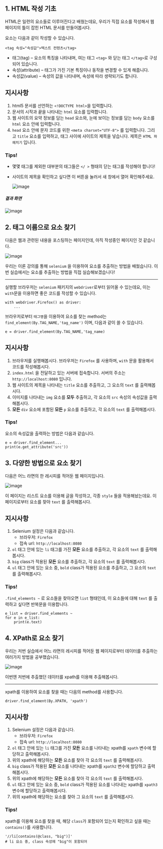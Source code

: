 ## 1. HTML 작성 기초

HTML은 일련의 요소들로 이루어진다고 배웠는데요, 우리가 직접 요소를 작성해서 웹 페이지의 틀이 잡힌 HTML 문서를 만들어봅시다.

요소는 다음과 같이 작성할 수 있습니다.

```
<tag 속성="속성값">텍스트 컨텐츠</tag>

```

- 태그(tag) – 요소의 특징을 나타내며, 여는 태그 `<tag>` 와 닫는 태그 `</tag>`로 구성되어 있습니다.
- 속성(attribute) – 태그가 가진 기본 특징이나 동작을 변경할 수 있게 해줍니다.
- 속성값(value) – 속성의 값을 나타내며, 속성에 따라 생략되기도 합니다.

## 지시사항

1. html5 문서를 선언하는 `<!DOCTYPE html>`을 입력합니다.
2. 문서의 시작과 끝을 나타내는 `html` 요소를 입력합니다.
3. 웹 사이트의 요약 정보를 담는 `head` 요소와, 눈에 보이는 정보를 담는 `body` 요소를 `html` 요소 안에 입력합니다.
4. `head` 요소 안에 문자 코드를 위한 `<meta charset="UTF-8">` 를 입력합니다. 그리고 `title` 요소를 입력하고, 태그 사이에 사이트의 제목을 넣습니다. 제목은 `HTML 파헤치기` 입니다.

### Tips!

- 몇몇 태그를 제외한 대부분의 태그들은 `</ >` 형태의 닫는 태그를 작성해야 합니다!

- 사이트의 제목을 확인하고 싶다면 이 버튼을 눌러서 새 창에서 열어 확인해주세요.

  ![image](https://cdn-api.elice.io/api-attachment/attachment/d34d42167a86439992096a7e04d62da6/image.png)

##### 결과 화면

![image](https://cdn-api.elice.io/api-attachment/attachment/829c0dec04b74689ac44e44343b01109/image.png)

## 2. 태그 이름으로 요소 찾기

다음은 웹과 관련된 내용을 포스팅하는 페이지인데, 아직 작성중인 페이지인 것 같습니다.

![image](https://cdn-api.elice.io/api-attachment/attachment/ae98d00fa7da43b29c334fa7e3ba5e26/image.png)

우리는 이론 강의를 통해 `selenium` 을 이용하여 요소를 추출하는 방법을 배웠습니다. 이번 실습에서는 요소를 추출하는 방법을 직접 실습해보겠습니다!

------

실행할 브라우저는 `selenium` 패키지의 `webdriver`로부터 읽어올 수 있는데요, 이는 `with`문을 이용하면 좋은 코드를 작성할 수 있습니다.

```
with webdriver.Firefox() as driver:
    ...

```

브라우저로부터 `태그명`을 이용하여 요소를 찾는 method는 `find_element(By.TAG_NAME,'tag_name')` 이며, 다음과 같이 쓸 수 있습니다.

```
e = driver.find_element(By.TAG_NAME,'tag_name)

```

## 지시사항

1. 브라우저를 실행해봅시다. 브라우저는 `Firefox` 를 사용하며, `with` 문을 활용해서 코드를 작성해봅시다.
2. `index.html` 을 전달하고 있는 서버에 접속합니다. 서버의 주소는 `http://localhost:8080` 입니다.
3. 웹 사이트의 제목을 나타내는 `title` 요소를 추출하고, 그 요소의 `text` 를 출력해봅시다.
4. 이미지를 나타내는 `img` 요소를 **모두** 추출하고, 각 요소의 `src` 속성의 속성값을 출력해봅시다.
5. **모든** `div` 요소에 포함된 **모든** `p` 요소를 추출하고, 각 요소의 `text` 를 출력해봅시다.

### Tips!

요소의 속성값을 출력하는 방법은 다음과 같습니다.

```
e = driver.find_element...
print(e.get_attribute('src'))
```



## 3. 다양한 방법으로 요소 찾기

다음은 어느 라면의 한 레시피를 적어둔 웹 페이지입니다.

![image](https://cdn-api.elice.io/api-attachment/attachment/91c2126d12994bf2b7c30f035fcae5f0/image.png)

이 페이지는 리스트 요소를 이용해 글을 작성하고, 각종 `style` 들을 적용해놨는데요. 이 페이지로부터 요소를 찾아 `text` 를 출력해봅시다.

## 지시사항

1. Selenium 설정은 다음과 같습니다.
   - 브라우저: `Firefox`
   - 접속 url: `http://localhost:8080`
2. `ol` 태그 안에 있는 `li` 태그를 가진 **모든** 요소를 추출하고, 각 요소의 `text` 를 출력해봅시다.
3. `big` class가 적용된 **모든** 요소를 추출하고, 각 요소의 `text` 를 출력해봅시다.
4. `ul` 태그 안에 있는 요소 중, `bold` class가 적용된 요소를 추출하고, 그 요소의 `text` 를 출력해봅시다.

### Tips!

`.find_elements ~` 로 요소들을 찾아오면 `list` 형태인데, 이 요소들에 대해 `text` 를 출력하고 싶다면 반복문을 이용합니다.

```
e_list = driver.find_elements ~
for e in e_list:
    print(e.text)
```



## 4. XPath로 요소 찾기

우리는 저번 실습에서 어느 라면의 레시피를 적어둔 웹 페이지로부터 데이터를 추출하는 여러가지 방법을 공부했습니다.

![image](https://cdn-api.elice.io/api-attachment/attachment/91c2126d12994bf2b7c30f035fcae5f0/image.png)

이번엔 저번에 추출했던 데이터를 xpath를 이용해 추출해봅시다.

------

xpath를 이용하여 요소를 찾을 때는 다음의 method를 사용합니다.

```
driver.find_element(By.XPATH, 'xpath')

```

## 지시사항

1. Selenium 설정은 다음과 같습니다.
   - 브라우저: `Firefox`
   - 접속 url: `http://localhost:8080`
2. `ol` 태그 안에 있는 `li` 태그를 가진 **모든** 요소를 나타내는 xpath를 `xpath` 변수에 할당하고 출력해봅시다.
3. 위의 xpath에 해당하는 **모든** 요소를 찾아 각 요소의 `text` 를 출력해봅시다.
4. `big` class가 적용된 **모든** 요소를 나타내는 xpath를 `xpath2` 변수에 할당하고 출력해봅시다.
5. 위의 xpath에 해당하는 **모든** 요소를 찾아 각 요소의 `text` 를 출력해봅시다.
6. `ul` 태그 안에 있는 요소 중, `bold` class가 적용된 요소를 나타내는 xpath를 `xpath3` 변수에 할당하고 출력해봅시다.
7. 위의 xpath에 해당하는 요소를 찾아 그 요소의 `text` 를 출력해봅시다.

### Tips!

xpath를 이용해 요소를 찾을 때, 해당 `class`가 포함되어 있는지 확인하고 싶을 때는 `contains()`를 사용합니다.

```
'//li[contains(@class, "big")]'
# li 요소 중, class 속성에 "big"이 포함되어
```
